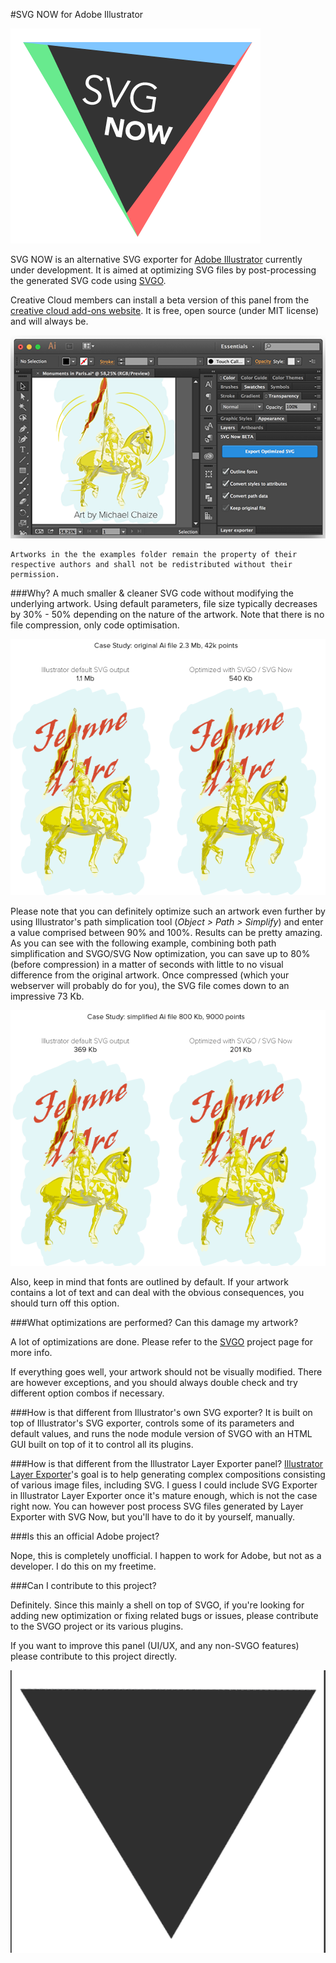 #SVG NOW for Adobe Illustrator

![image](pics/SVGNOW.png)

SVG NOW is an alternative SVG exporter for [Adobe Illustrator](http://www.adobe.com/products/illustrator.html) currently under development. It is aimed at optimizing SVG files by post-processing the generated SVG code using [SVGO](https://github.com/svg/svgo).

Creative Cloud members can install a beta version of this panel from the [creative cloud add-ons website](https://creative.adobe.com/addons/products/4272#.VGSW8VPF8Q4). It is free, open source (under MIT license) and will always be.

![image](pics/screencap.png)

	Artworks in the the examples folder remain the property of their respective authors and shall not be redistributed without their permission.


###Why?
A much smaller & cleaner SVG code without modifying the underlying artwork. Using default parameters, file size typically decreases by 30% - 50% depending on the nature of the artwork. Note that there is no file compression, only code optimisation.

![image](pics/jeanne-compared.png)

Please note that you can definitely optimize such an artwork even further by using Illustrator's path simplication tool (*Object > Path > Simplify*) and enter a value comprised between 90% and 100%. Results can be pretty amazing. As you can see with the following example, combining both path simplification and SVGO/SVG Now optimization, you can save up to 80% (before compression) in a matter of seconds with little to no visual difference from the original artwork. Once compressed (which your webserver will probably do for you), the SVG file comes down to an impressive 73 Kb.

![image](pics/jeanne-compared-simplified.png)

Also, keep in mind that fonts are outlined by default. If your artwork contains a lot of text and can deal with the obvious consequences, you should turn off this option.

###What optimizations are performed? Can this damage my artwork?

A lot of optimizations are done. Please refer to the [SVGO](https://github.com/svg/svgo) project page for more info.

If everything goes well, your artwork should not be visually modified. There are however exceptions, and you should always double check and try different option combos if necessary.


###How is that different from Illustrator's own SVG exporter?
It is built on top of Illustrator's SVG exporter, controls some of its parameters and default values, and runs the node module version of SVGO with an HTML GUI built on top of it to control all its plugins.


###How is that different from the Illustrator Layer Exporter panel?
[Illustrator Layer Exporter](https://github.com/davidderaedt/Illustrator-Layer-Exporter)'s goal is to help generating complex compositions consisting of various image files, including SVG. I guess I could include SVG Exporter in Illustrator Layer Exporter once it's mature enough, which is not the case right now. You can however post process SVG files generated by Layer Exporter with SVG Now, but you'll have to do it by yourself, manually.

###Is this an official Adobe project?

Nope, this is completely unofficial. I happen to work for Adobe, but not as a developer. I do this on my freetime.

###Can I contribute to this project?

Definitely. Since this mainly a shell on top of SVGO, if you're looking for adding new optimization or fixing related bugs or issues, please contribute to the SVGO project or its various plugins.

If you want to improve this panel (UI/UX, and any non-SVGO features) please contribute to this project directly.

![image](pics/SVGNOW.gif)
